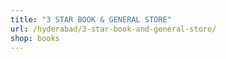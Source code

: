 ```yaml
---
title: "3 STAR BOOK & GENERAL STORE"
url: /hyderabad/3-star-book-and-general-store/
shop: books
---
```

